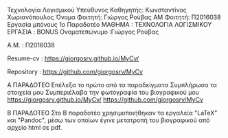 Τεχνολογία Λογισμικού
Υπεύθυνος Καθηγητής: Κωνσταντίνος Χωριανόπουλος
Όνομα Φοιτητή: Γιώργος Ρούβας
ΑΜ Φοιτητή: Π2016038
Εργασία μπόνους
1ο Παραδοτέο
ΜΑΘΗΜΑ : ΤΕΧΝΟΛΟΓΙΑ ΛΟΓΙΣΜΙΚΟΥ
ΕΡΓΑΣΙΑ : BONUS
Ονοματεπώνυμο :Γιώργος Ρούβας

Α.Μ. : Π2016038

Resume-cv : https://giorgosrv.github.io/MyCv/

Repository : https://github.com/giorgosrv/MyCv

Α ΠΑΡΑΔΟΤΕΟ
Επέλεξα το πρώτο από τα παραδείγματα
Συμπλήρωσα τα στοιχεία μου
Συμπεριέλαβα την φωτογραφία του βιογραφικού μου
https://giorgosrv.github.io/MyCv/
https://github.com/giorgosrv/MyCv


Β ΠΑΡΑΔΟΤΕΟ
Στο Β παραδοτέο χρησιμοποιήθηκαν τα εργαλεία "LaTeX" και "Pandoc", μέσω των οποίων έγινε μετατροπή του βιογραφικού από αρχείο html σε pdf.
